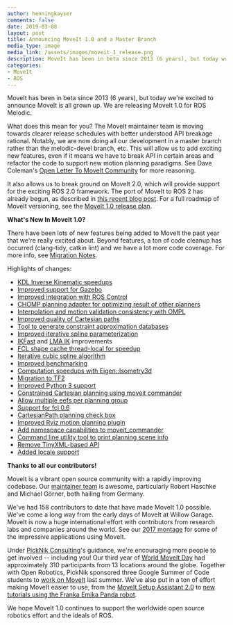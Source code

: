 ```yaml
---
author: henningkayser
comments: false
date: 2019-03-08
layout: post
title: Announcing MoveIt 1.0 and a Master Branch
media_type: image
media_link: /assets/images/moveit_1_release.png
description: MoveIt has been in beta since 2013 (6 years), but today we're excited to announce MoveIt is all grown up. We are releasing MoveIt 1.0 for ROS Melodic.
categories:
- MoveIt
- ROS
---
```


MoveIt has been in beta since 2013 (6 years), but today we're excited to announce MoveIt is all grown up.
We are releasing MoveIt 1.0 for ROS Melodic.

What does this mean for you? The MoveIt maintainer team is moving towards clearer release schedules with better understood API breakage rational.
Notably, we are now doing all our development in a master branch rather than the melodic-devel branch, etc.
This will allow us to add exciting new features, even if it means we have to break API in certain areas and refactor the code to support new motion planning paradigms.
See Dave Coleman's [Open Letter To MoveIt Community](https://discourse.ros.org/t/open-letter-to-moveit-community/6779) for more reasoning.

It also allows us to break ground on MoveIt 2.0, which will provide support for the exciting ROS 2.0 framework.
The port of MoveIt to ROS 2 has already begun, as described in [this recent blog post](https://moveit.ros.org/moveit!/ros/2019/03/01/announcing-the-moveit-2-port.html).
For a full roadmap of MoveIt versioning, see the [MoveIt 1.0 release plan](https://discourse.ros.org/t/versioning-roadmap-moveit-1-0-release-plan/7437).

**What's New In MoveIt 1.0?**

There have been lots of new features being added to MoveIt the past year that we're really excited about.
Beyond features, a ton of code cleanup has occurred (clang-tidy, catkin lint) and we have a lot more code coverage.
For more info, see [Migration Notes](https://github.com/ros-planning/moveit/blob/master/MIGRATION.md).

Highlights of changes:

* [KDL Inverse Kinematic speedups](https://github.com/ros-planning/moveit/pull/1321)
* [Improved support for Gazebo](https://github.com/ros-planning/moveit/pull/1051)
* [Improved integration with ROS Control](https://github.com/ros-planning/moveit/pull/994)
* [CHOMP planning adapter for optimizing result of other planners](https://github.com/ros-planning/moveit/pull/1012)
* [Interpolation and motion validation consistency with OMPL](https://github.com/ros-planning/moveit/pull/869)
* [Improved quality of Cartesian paths](https://github.com/ros-planning/moveit/pull/1293)
* [Tool to generate constraint approximation databases](https://github.com/ros-planning/moveit/pull/1253)
* [Improved iterative spline parameterization](https://github.com/ros-planning/moveit/pull/1298)
* [IKFast](https://github.com/ros-planning/moveit/pull/1320) and [LMA IK](https://github.com/ros-planning/moveit/pull/1318) improvements
* [FCL shape cache thread-local for speedup](https://github.com/ros-planning/moveit/pull/1316)
* [Iterative cubic spline algorithm](https://github.com/ros-planning/moveit/pull/853)
* [Improved benchmarking](https://github.com/ros-planning/moveit/pull/992)
* [Computation speedups with Eigen::Isometry3d](https://github.com/ros-planning/moveit/pull/1096)
* [Migration to TF2](https://github.com/ros-planning/moveit/pull/830)
* [Improved Python 3 support](https://github.com/ros-planning/moveit/pull/1054)
* [Constrained Cartesian planning using moveit commander](https://github.com/ros-planning/moveit/pull/805)
* [Allow multiple eefs per planning group](https://github.com/ros-planning/moveit/pull/1347)
* [Support for fcl 0.6](https://github.com/ros-planning/moveit/pull/1156)
* [CartesianPath planning check box](https://github.com/ros-planning/moveit/pull/1238)
* [Improved Rviz motion planning plugin](https://github.com/ros-planning/moveit/pull/1198)
* [Add namespace capabilities to moveit_commander](https://github.com/ros-planning/moveit/pull/835)
* [Command line utility tool to print planning scene info](https://github.com/ros-planning/moveit/pull/1239)
* [Remove TinyXML-based API](https://github.com/ros-planning/moveit/pull/1254)
* [Added locale support](https://github.com/ros-planning/moveit/pull/1099)

**Thanks to all our contributors!**

MoveIt is a vibrant open source community with a rapidly improving codebase.
Our [maintainer team](https://moveit.ros.org/about/) is awesome, particularly Robert Haschke and Michael Görner, both hailing from Germany.

We've had 158 contributors to date that have made MoveIt 1.0 possible.
We've come a long way from the early days of MoveIt at Willow Garage.
MoveIt is now a huge international effort with contributors from research labs and companies around the world.
See our [2017 montage](https://moveit.ros.org/moveit!/ros/2017/06/20/videoMontage2017.html) for some of the impressive applications using MoveIt.

Under [PickNik Consulting](https://picknik.ai/)'s guidance, we're encouraging more people to get involved --  including you!
Our third year of [World MoveIt Day](https://moveit.ros.org/moveit!/ros/2018/11/20/wordlmoveitdayreport3.html) had approximately 310 participants from 13 locations around the globe.
Together with Open Robotics, PickNik sponsored three Google Summer of Code students to [work on MoveIt](https://moveit.ros.org/moveit!/ros/2018/05/08/google-summer-of-code.html) last summer.
We've also put in a ton of effort making MoveIt easier to use, from the [MoveIt Setup Assistant 2.0](https://moveit.ros.org/moveit!/ros/2018/10/23/gsoc-2018-setup-assistant-v2.html) to [new tutorials using the Franka Emika Panda robot](https://github.com/ros-planning/moveit_tutorials/pull/166).

We hope MoveIt 1.0 continues to support the worldwide open source robotics effort and the ideals of ROS.
